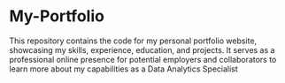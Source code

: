 # My-Portfolio
This repository contains the code for my personal portfolio website, showcasing my skills, experience, education, and projects. It serves as a professional online presence for potential employers and collaborators to learn more about my capabilities as a Data Analytics Specialist
